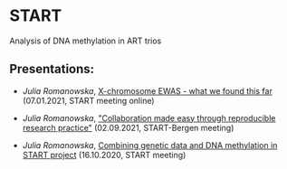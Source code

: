 # START
Analysis of DNA methylation in ART trios

## Presentations:

- _Julia Romanowska_, [X-chromosome EWAS - what we found this far](Presentation_07-01-2021/JRom_Xchrom_presentation_2022-01-07.html) (07.01.2021, START meeting online)

- _Julia Romanowska_, ["Collaboration made easy through reproducible research practice"](START-Bergen_meeting_JRomanowska/collaboration_reproducible_research_JRom.html) (02.09.2021, START-Bergen meeting)

- _Julia Romanowska_, [Combining genetic data and DNA methylation in START project](Presentation_16-10-2020/gene-methyl_interact_JRomanowska.html) (16.10.2020, START meeting)

